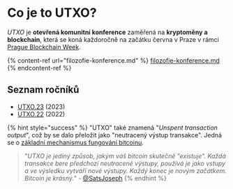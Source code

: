 # Co je to UTXO?

_UTXO_ je **otevřená komunitní konference** zaměřená na **kryptoměny a blockchain**, která se koná každoročně na začátku června v Praze v rámci [Prague Blockchain Week](https://app.gitbook.com/o/-MX51JfmlnAQkYbTRI4J/s/gS2D5iVjJdCki67ggrnD/).

{% content-ref url="filozofie-konference.md" %}
[filozofie-konference.md](filozofie-konference.md)
{% endcontent-ref %}

## Seznam ročníků

* [UTXO.23](udalosti/23.md) (2023)
* [UTXO.22](udalosti/utxo.22/) (2022)

{% hint style="success" %}
"UTXO" také znamená "_Unspent transaction output_", což by se dalo přeložit jako "neutracený výstup transakce". Jedná se o [základní mechanismus fungování bitcoinu](https://www.alza.cz/transakcni-poplatky-a-minimalni-velikost-utxo#co-je-utxo).

> "_UTXO je jediný způsob, jakým váš bitcoin skutečně "existuje". Každá transakce bere předchozí neutracené výstupy, používá je jako vstupy a ve výsledku vytváří nové výstupy. Každý konec je novým začátkem. Bitcoin je krásný._" - [@SatsJoseph](https://twitter.com/SatsJoseph/status/1370329486059843588)
{% endhint %}
